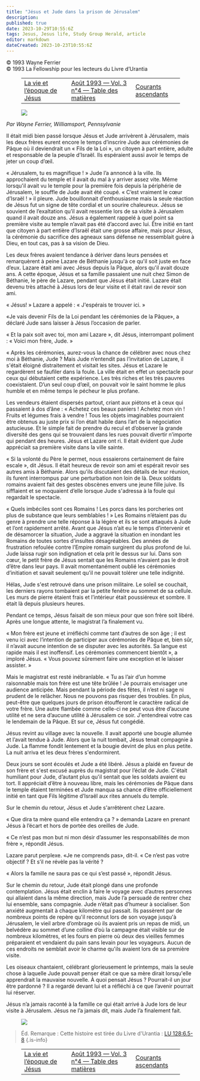 ```yaml
---
title: "Jésus et Jude dans la prison de Jérusalem"
description: 
published: true
date: 2023-10-29T10:55:6Z
tags: Jesus, Jesus life, Study Group Herald, article
editor: markdown
dateCreated: 2023-10-23T10:55:6Z
---
```


<p class="v-card v-sheet theme--light grey lighten-3 px-2">© 1993 Wayne Ferrier<br>© 1993 La Fellowship pour les lecteurs du Livre d’Urantia</p>
<figure class="table chapter-navigator">
  <table>
    <tbody>
      <tr>
        <td>
        <a href="/fr/article/Allen_Collins/The_Life_and_Times_of_Jesus">
          <span class="mdi mdi-arrow-left-drop-circle"></span><span class="pl-2">La vie et l’époque de Jésus</span>
        </a>
        </td>
        <td>
        <a href="/fr/index/articles_study_group_herald#août-1993-vol-3-n°4">
          <span class="mdi mdi-book-open-variant"></span><span class="pl-2">Août 1993 — Vol. 3 n°4 — Table des matières</span>
        </a>
        </td>
        <td>
        <a href="/fr/article/Stephen_Zendt/Ascending_Currents_2">
          <span class="pr-2">Courants ascendants</span><span class="mdi mdi-arrow-right-drop-circle"></span>
        </a>
        </td>
      </tr>
    </tbody>
  </table>
</figure>



<figure id="Figure_1" class="image urantiapedia">
<img src="/image/article/Study_Group_Herald/Jesus_Judas.jpg">
</figure>

_Par Wayne Ferrier, Williamsport, Pennsylvanie_

Il était midi bien passé lorsque Jésus et Jude arrivèrent à Jérusalem, mais les deux frères eurent encore le temps d’inscrire Jude aux cérémonies de Pâque où il deviendrait un « Fils de la Loi », un citoyen à part entière, adulte et responsable de la peuple d’Israël. Ils espéraient aussi avoir le temps de jeter un coup d’œil.

« Jérusalem, tu es magnifique ! » Jude l’a annoncé à la ville. Ils approchaient du temple et il avait du mal à y arriver assez vite. Même lorsqu'il avait vu le temple pour la première fois depuis la périphérie de Jérusalem, le souffle de Jude avait été coupé. « C’est vraiment le cœur d’Israël ! » il pleure. Jude bouillonnait d’enthousiasme mais la seule réaction de Jésus fut un signe de tête cordial et un sourire chaleureux. Jésus se souvient de l’exaltation qu’il avait ressentie lors de sa visite à Jérusalem quand il avait douze ans. Jésus a également rappelé à quel point sa première visite au temple n’avait pas été d’accord avec lui. Être initié en tant que citoyen à part entière d’Israël était une grosse affaire, mais pour Jésus, la cérémonie du sacrifice des agneaux sans défense ne ressemblait guère à Dieu, en tout cas, pas à sa vision de Dieu.

Les deux frères avaient tendance à dériver dans leurs pensées et remarquèrent à peine Lazare de Béthanie jusqu'à ce qu'il soit juste en face d’eux. Lazare était ami avec Jésus depuis la Pâque, alors qu'il avait douze ans. A cette époque, Jésus et sa famille passaient une nuit chez Simon de Béthanie, le père de Lazare, pendant que Jésus était initié. Lazare était devenu très attaché à Jésus lors de leur visite et il était ravi de revoir son ami.

« Jésus! » Lazare a appelé : « J'espérais te trouver ici. »

«Je vais devenir Fils de la Loi pendant les cérémonies de la Pâque», a déclaré Jude sans laisser à Jésus l’occasion de parler.

« Et la paix soit avec toi, mon ami Lazare », dit Jésus, interrompant poliment : « Voici mon frère, Jude. »

« Après les cérémonies, aurez-vous la chance de célébrer avec nous chez moi à Béthanie, Jude ? Mais Jude n’entendit pas l’invitation de Lazare, il s'était éloigné distraitement et visitait les sites. Jésus et Lazare le regardèrent se faufiler dans la foule. La ville était en effet un spectacle pour ceux qui débutaient cette expérience. Les très riches et les très pauvres coexistaient. D’un seul coup d’œil, on pouvait voir le saint homme le plus humble et en même temps le pécheur le plus profane.

Les vendeurs étaient dispersés partout, criant aux piétons et à ceux qui passaient à dos d’âne : « Achetez ces beaux paniers ! Achetez mon vin ! Fruits et légumes frais à vendre ! Tous les objets imaginables pourraient être obtenus au juste prix si l’on était habile dans l’art de la négociation astucieuse. Et le simple fait de prendre du recul et d’observer la grande diversité des gens qui se trouvaient dans les rues pouvait divertir n’importe qui pendant des heures. Jésus et Lazare ont ri. Il était évident que Jude appréciait sa première visite dans la ville sainte.

« Si la volonté du Père le permet, nous essaierons certainement de faire escale », dit Jésus. Il était heureux de revoir son ami et espérait revoir ses autres amis à Béthanie. Alors qu'ils discutaient des détails de leur réunion, ils furent interrompus par une perturbation non loin de là. Deux soldats romains avaient fait des gestes obscènes envers une jeune fille juive. Ils sifflaient et se moquaient d’elle lorsque Jude s'adressa à la foule qui regardait le spectacle.

« Quels imbéciles sont ces Romains ! Les porcs dans les porcheries ont plus de substance que leurs semblables ! » Les Romains n’étaient pas du genre à prendre une telle réponse à la légère et ils se sont attaqués à Jude et l’ont rapidement arrêté. Avant que Jésus n’ait eu le temps d’intervenir et de désamorcer la situation, Jude a aggravé la situation en inondant les Romains de toutes sortes d’insultes désagréables. Des années de frustration refoulée contre l’Empire romain surgirent du plus profond de lui. Jude laissa rugir son indignation et cela prit le dessus sur lui. Dans son cœur, le petit frère de Jésus sentait que les Romains n’avaient pas le droit d’être dans leur pays. Il avait momentanément oublié les cérémonies d’initiation et savait seulement qu'il ne pouvait tolérer une telle indignité.

Hélas, Jude s'est retrouvé dans une prison militaire. Le soleil se couchait, les derniers rayons tombaient par la petite fenêtre au sommet de sa cellule. Les murs de pierre étaient frais et l’intérieur était poussiéreux et sombre. Il était là depuis plusieurs heures.

Pendant ce temps, Jésus faisait de son mieux pour que son frère soit libéré. Après une longue attente, le magistrat l’a finalement vu.

« Mon frère est jeune et irréfléchi comme tant d’autres de son âge ; il est venu ici avec l’intention de participer aux cérémonies de Pâque et, bien sûr, il n’avait aucune intention de se disputer avec les autorités. Sa langue est rapide mais il est inoffensif. Les cérémonies commencent bientôt », a imploré Jésus. « Vous pouvez sûrement faire une exception et le laisser assister. »

Mais le magistrat est resté inébranlable. « Tu as l’air d’un homme raisonnable mais ton frère est une tête brûlée ! Je pourrais envisager une audience anticipée. Mais pendant la période des fêtes, il n’est ni sage ni prudent de le relâcher. Nous ne pouvons pas risquer des troubles. En plus, peut-être que quelques jours de prison étoufferont le caractère radical de votre frère. Une autre flambée comme celle-ci ne peut vous être d’aucune utilité et ne sera d’aucune utilité à Jérusalem ce soir. J'entendreai votre cas le lendemain de la Pâque. Et sur ce, Jésus fut congédié.

Jésus revint au village avec la nouvelle. Il avait apporté une bougie allumée et l’avait tendue à Jude. Alors que la nuit tombait, Jésus tenait compagnie à Jude. La flamme fondit lentement et la bougie devint de plus en plus petite. La nuit arriva et les deux frères s'endormirent.

Deux jours se sont écoulés et Jude a été libéré. Jésus a plaidé en faveur de son frère et s'est excusé auprès du magistrat pour l’éclat de Jude. C'était humiliant pour Jude, d’autant plus qu'il sentait que les soldats avaient eu tort. Il appréciait d’être à nouveau libre, mais les cérémonies de Pâque dans le temple étaient terminées et Jude manqua sa chance d’être officiellement initié en tant que Fils légitime d’Israël aux rites annuels du temple.

Sur le chemin du retour, Jésus et Jude s'arrêtèrent chez Lazare.

« Que dira ta mère quand elle entendra ça ? » demanda Lazare en prenant Jésus à l’écart et hors de portée des oreilles de Jude.

« Ce n’est pas mon but ni mon désir d’assumer les responsabilités de mon frère », répondit Jésus.

Lazare parut perplexe. «Je ne comprends pas», dit-il. « Ce n’est pas votre objectif ? Et s’il ne révèle pas la vérité ?

« Alors la famille ne saura pas ce qui s’est passé », répondit Jésus.

Sur le chemin du retour, Jude était plongé dans une profonde contemplation. Jésus était enclin à faire le voyage avec d’autres personnes qui allaient dans la même direction, mais Jude l’a persuadé de rentrer chez lui ensemble, sans compagnie. Jude n’était pas d’humeur à socialiser. Son anxiété augmentait à chaque kilomètre qui passait. Ils passèrent par de nombreux points de repère qu'il reconnut lors de son voyage jusqu'à Jérusalem, le vieil arbre d’ombrage où ils avaient pris un repas de midi, un belvédère au sommet d’une colline d’où la campagne était visible sur de nombreux kilomètres, et les fours en pierre où deux des vieilles femmes préparaient et vendaient du pain sans levain pour les voyageurs. Aucun de ces endroits ne semblait avoir le charme qu'ils avaient lors de sa première visite.

Les oiseaux chantaient, célébrant glorieusement le printemps, mais la seule chose à laquelle Jude pouvait penser était ce que sa mère dirait lorsqu'elle apprendrait la mauvaise nouvelle. À quoi pensait Jésus ? Pourrait-il un jour être pardonné ? Il a regardé devant lui et a réfléchi à ce que l’avenir pourrait lui réserver.

Jésus n’a jamais raconté à la famille ce qui était arrivé à Jude lors de leur visite à Jérusalem. Jésus ne l’a jamais dit, mais Jude l’a finalement fait.

<figure id="Figure_2" class="image urantiapedia">
<img src="/image/article/Study_Group_Herald/Jesus_Judas2.jpg">
</figure>

> Éd. Remarque : Cette histoire est tirée du Livre d'Urantia : [LU 128:6.5-8](/fr/The_Urantia_Book/128#p6_5)
{.is-info}

<figure class="table chapter-navigator">
  <table>
    <tbody>
      <tr>
        <td>
        <a href="/fr/article/Allen_Collins/The_Life_and_Times_of_Jesus">
          <span class="mdi mdi-arrow-left-drop-circle"></span><span class="pl-2">La vie et l’époque de Jésus</span>
        </a>
        </td>
        <td>
        <a href="/fr/index/articles_study_group_herald#août-1993-vol-3-n°4">
          <span class="mdi mdi-book-open-variant"></span><span class="pl-2">Août 1993 — Vol. 3 n°4 — Table des matières</span>
        </a>
        </td>
        <td>
        <a href="/fr/article/Stephen_Zendt/Ascending_Currents_2">
          <span class="pr-2">Courants ascendants</span><span class="mdi mdi-arrow-right-drop-circle"></span>
        </a>
        </td>
      </tr>
    </tbody>
  </table>
</figure>
